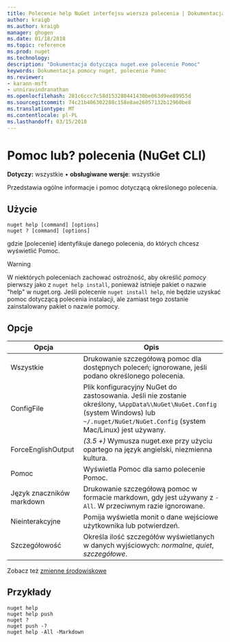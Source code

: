 ```yaml
---
title: Polecenie help NuGet interfejsu wiersza polecenia | Dokumentacja firmy Microsoft
author: kraigb
ms.author: kraigb
manager: ghogen
ms.date: 01/18/2018
ms.topic: reference
ms.prod: nuget
ms.technology: 
description: "Dokumentacja dotycząca nuget.exe polecenie Pomoc"
keywords: Dokumentacja pomocy nuget, polecenie Pomoc
ms.reviewer:
- karann-msft
- unniravindranathan
ms.openlocfilehash: 281c6ccc7c58d153280441430be063d9ee89955d
ms.sourcegitcommit: 74c21b406302288c158e8ae26057132b12960be8
ms.translationtype: MT
ms.contentlocale: pl-PL
ms.lasthandoff: 03/15/2018
---
```

# <a name="help-or--command-nuget-cli"></a>Pomoc lub? polecenia (NuGet CLI)

**Dotyczy:** wszystkie &bullet; **obsługiwane wersje**: wszystkie

Przedstawia ogólne informacje i pomoc dotyczącą określonego polecenia.

## <a name="usage"></a>Użycie

```cli
nuget help [command] [options]
nuget ? [command] [options]
```

gdzie [polecenie] identyfikuje danego polecenia, do których chcesz wyświetlić Pomoc.

> [!Warning]
> W niektórych poleceniach zachować ostrożność, aby określić *pomocy* pierwszy jako z `nuget help install`, ponieważ istnieje pakiet o nazwie "help" w nuget.org. Jeśli polecenie `nuget install help`, nie będzie uzyskać pomoc dotyczącą polecenia instalacji, ale zamiast tego zostanie zainstalowany pakiet o nazwie pomocy.

## <a name="options"></a>Opcje

| Opcja | Opis |
| --- | --- |
| Wszystkie | Drukowanie szczegółową pomoc dla dostępnych poleceń; ignorowane, jeśli podano określonego polecenia. |
| ConfigFile | Plik konfiguracyjny NuGet do zastosowania. Jeśli nie zostanie określony, `%AppData%\NuGet\NuGet.Config` (system Windows) lub `~/.nuget/NuGet/NuGet.Config` (system Mac/Linux) jest używany.|
| ForceEnglishOutput | *(3.5 +)* Wymusza nuget.exe przy użyciu opartego na język angielski, niezmienna kultura. |
| Pomoc | Wyświetla Pomoc dla samo polecenie Pomoc. |
| Język znaczników markdown | Drukowanie szczegółową pomoc w formacie markdown, gdy jest używany z `-All`. W przeciwnym razie ignorowane. |
| Nieinterakcyjne | Pomija wyświetla monit o dane wejściowe użytkownika lub potwierdzeń. |
| Szczegółowość | Określa ilość szczegółów wyświetlanych w danych wyjściowych: *normalne*, *quiet*, *szczegółowe*. |

Zobacz też [zmienne środowiskowe](cli-ref-environment-variables.md)

## <a name="examples"></a>Przykłady

```cli
nuget help
nuget help push
nuget ?
nuget push -?
nuget help -All -Markdown
```
